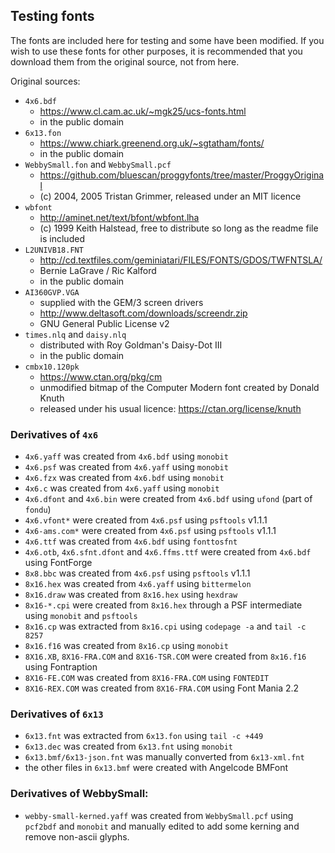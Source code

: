 ## Testing fonts

The fonts are included here for testing and some have been modified. If you wish to use these fonts
for other purposes, it is recommended that you download them from the original source, not from here.

Original sources:
* `4x6.bdf`
  - https://www.cl.cam.ac.uk/~mgk25/ucs-fonts.html
  - in the public domain
* `6x13.fon`
  - https://www.chiark.greenend.org.uk/~sgtatham/fonts/
  - in the public domain
* `WebbySmall.fon` and `WebbySmall.pcf`
  - https://github.com/bluescan/proggyfonts/tree/master/ProggyOriginal
  - (c) 2004, 2005 Tristan Grimmer, released under an MIT licence
* `wbfont`
  - http://aminet.net/text/bfont/wbfont.lha
  - (c) 1999 Keith Halstead, free to distribute so long as the readme file is included
* `L2UNIVB18.FNT`
  - http://cd.textfiles.com/geminiatari/FILES/FONTS/GDOS/TWFNTSLA/
  - Bernie LaGrave / Ric Kalford
  - in the public domain
* `AI360GVP.VGA`
  - supplied with the GEM/3 screen drivers
  - http://www.deltasoft.com/downloads/screendr.zip
  - GNU General Public License v2
* `times.nlq` and `daisy.nlq`
  - distributed with Roy Goldman's Daisy-Dot III
  - in the public domain
* `cmbx10.120pk`
  - https://www.ctan.org/pkg/cm
  - unmodified bitmap of the Computer Modern font created by Donald Knuth
  - released under his usual licence: https://ctan.org/license/knuth


### Derivatives of `4x6`

* `4x6.yaff` was created from `4x6.bdf` using `monobit`
* `4x6.psf` was created from `4x6.yaff` using `monobit`
* `4x6.fzx` was created from `4x6.bdf` using `monobit`
* `4x6.c` was created from `4x6.yaff` using `monobit`
* `4x6.dfont` and `4x6.bin` were created from `4x6.bdf` using `ufond` (part of `fondu`)
* `4x6.vfont*` were created from `4x6.psf` using `psftools` v1.1.1
* `4x6-ams.com*` were created from `4x6.psf` using `psftools` v1.1.1
* `4x6.ttf` was created from `4x6.bdf` using `fonttosfnt`
* `4x6.otb`, `4x6.sfnt.dfont` and `4x6.ffms.ttf` were created from `4x6.bdf` using FontForge
* `8x8.bbc` was created from `4x6.psf` using `psftools` v1.1.1
* `8x16.hex` was created from `4x6.yaff` using `bittermelon`
* `8x16.draw` was created from `8x16.hex` using `hexdraw`
* `8x16-*.cpi` were created from `8x16.hex` through a PSF intermediate using `monobit` and `psftools`
* `8x16.cp` was extracted from `8x16.cpi` using `codepage -a` and `tail -c 8257`
* `8x16.f16` was created from `8x16.cp` using `monobit`
* `8X16.XB`, `8X16-FRA.COM` and `8X16-TSR.COM` were created from `8x16.f16` using Fontraption
* `8X16-FE.COM` was created from `8X16-FRA.COM` using `FONTEDIT`
* `8X16-REX.COM` was created from `8X16-FRA.COM` using Font Mania 2.2


### Derivatives of `6x13`

* `6x13.fnt` was extracted from `6x13.fon` using `tail -c +449`
* `6x13.dec` was created from `6x13.fnt` using `monobit`
* `6x13.bmf/6x13-json.fnt` was manually converted from `6x13-xml.fnt`
* the other files in `6x13.bmf` were created with Angelcode BMFont


### Derivatives of WebbySmall:

* `webby-small-kerned.yaff` was created from `WebbySmall.pcf` using `pcf2bdf` and `monobit`
  and manually edited to add some kerning and remove non-ascii glyphs.
